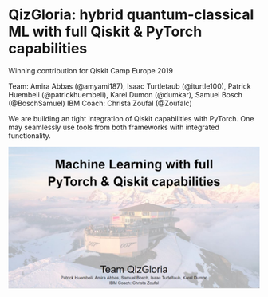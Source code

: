 # QizGloria: hybrid quantum-classical ML with full Qiskit & PyTorch capabilities

Winning contribution for Qiskit Camp Europe 2019

Team: Amira Abbas (@amyami187), Isaac Turtletaub (@iturtle100), Patrick Huembeli (@patrickhuembeli), Karel Dumon (@dumkar), Samuel Bosch (@BoschSamuel)
IBM Coach: Christa Zoufal (@Zoufalc)

We are building an tight integration of Qiskit capabilities with PyTorch. One may seamlessly use tools from both frameworks with integrated functionality.

![qizgloria-front](./qizgloria-front.JPG?raw=true)
